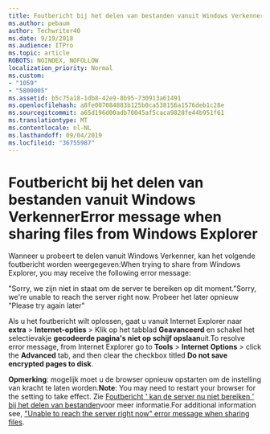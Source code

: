 ```yaml
---
title: Foutbericht bij het delen van bestanden vanuit Windows Verkenner
ms.author: pebaum
author: Techwriter40
ms.date: 9/19/2018
ms.audience: ITPro
ms.topic: article
ROBOTS: NOINDEX, NOFOLLOW
localization_priority: Normal
ms.custom:
- "1059"
- "5800005"
ms.assetid: b5c75a18-1db8-42e9-8b95-730913a61491
ms.openlocfilehash: a8fe007084883b125b0ca538156a1576deb1c28e
ms.sourcegitcommit: a65d196d00adb70045af5caca9828fe44b951f61
ms.translationtype: MT
ms.contentlocale: nl-NL
ms.lasthandoff: 09/04/2019
ms.locfileid: "36755987"
---
```

# <a name="error-message-when-sharing-files-from-windows-explorer"></a><span data-ttu-id="a325c-102">Foutbericht bij het delen van bestanden vanuit Windows Verkenner</span><span class="sxs-lookup"><span data-stu-id="a325c-102">Error message when sharing files from Windows Explorer</span></span>

<span data-ttu-id="a325c-103">Wanneer u probeert te delen vanuit Windows Verkenner, kan het volgende foutbericht worden weergegeven:</span><span class="sxs-lookup"><span data-stu-id="a325c-103">When trying to share from Windows Explorer, you may receive the following error message:</span></span>
  
<span data-ttu-id="a325c-104">"Sorry, we zijn niet in staat om de server te bereiken op dit moment.</span><span class="sxs-lookup"><span data-stu-id="a325c-104">"Sorry, we're unable to reach the server right now.</span></span> <span data-ttu-id="a325c-105">Probeer het later opnieuw "</span><span class="sxs-lookup"><span data-stu-id="a325c-105">Please try again later"</span></span>
  
<span data-ttu-id="a325c-106">Als u het foutbericht wilt oplossen, gaat u vanuit Internet Explorer naar **extra** \> **Internet-opties** \> Klik op het tabblad **Geavanceerd** en schakel het selectievakje **gecodeerde pagina's niet op schijf opslaan**uit.</span><span class="sxs-lookup"><span data-stu-id="a325c-106">To resolve error message, from Internet Explorer go to **Tools** \> **Internet Options** \> click the **Advanced** tab, and then clear the checkbox titled **Do not save encrypted pages to disk**.</span></span>
  
 <span data-ttu-id="a325c-107">**Opmerking**: mogelijk moet u de browser opnieuw opstarten om de instelling van kracht te laten worden.</span><span class="sxs-lookup"><span data-stu-id="a325c-107">**Note**: You may need to restart your browser for the setting to take effect.</span></span> <span data-ttu-id="a325c-108">Zie [Foutbericht ' kan de server nu niet bereiken ' bij het delen van bestanden](https://go.microsoft.com/fwlink/?linkid=2022914)voor meer informatie.</span><span class="sxs-lookup"><span data-stu-id="a325c-108">For additional information see, ["Unable to reach the server right now" error message when sharing files](https://go.microsoft.com/fwlink/?linkid=2022914).</span></span>
  